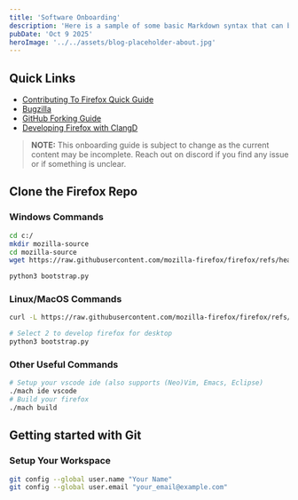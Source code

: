 ```yaml
---
title: 'Software Onboarding'
description: 'Here is a sample of some basic Markdown syntax that can be used when writing Markdown content in Astro.'
pubDate: 'Oct 9 2025'
heroImage: '../../assets/blog-placeholder-about.jpg'
---
```



## Quick Links
- [Contributing To Firefox Quick Guide](https://firefox-source-docs.mozilla.org/setup/index.html)
- [Bugzilla](https://bugzilla.mozilla.org/home)
- [GitHub Forking Guide](https://docs.github.com/en/pull-requests/collaborating-with-pull-requests/working-with-forks/fork-a-repo)
- [Developing Firefox with ClangD](https://botondballo.wordpress.com/2019/12/02/developing-mozilla-c-code-with-clangd-and-vscode/)

>**NOTE:** This onboarding guide is subject to change as the current content may be incomplete.
Reach out on discord if you find any issue or if something is unclear.


## Clone the Firefox Repo
### Windows Commands
```Bash
cd c:/
mkdir mozilla-source
cd mozilla-source
wget https://raw.githubusercontent.com/mozilla-firefox/firefox/refs/heads/main/python/mozboot/bin/bootstrap.py

python3 bootstrap.py
```

### Linux/MacOS Commands
```Bash
curl -L https://raw.githubusercontent.com/mozilla-firefox/firefox/refs/heads/main/python/mozboot/bin/bootstrap.py -O

# Select 2 to develop firefox for desktop
python3 bootstrap.py
```

### Other Useful Commands
```Bash
# Setup your vscode ide (also supports (Neo)Vim, Emacs, Eclipse)
./mach ide vscode
# Build your firefox
./mach build
```

## Getting started with Git
### Setup Your Workspace
```Bash
git config --global user.name "Your Name"
git config --global user.email "your_email@example.com"
```

